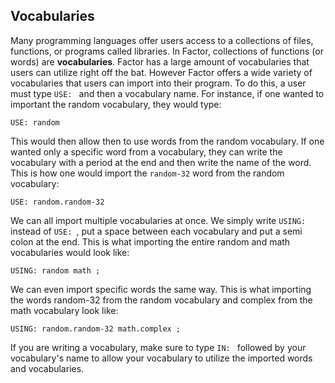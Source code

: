 ## Vocabularies
Many programming languages offer users access to a collections of files, functions, or programs called libraries.  In Factor, collections of functions (or words) are **vocabularies**.  Factor has a large amount of vocabularies that users can utilize right off the bat.  However Factor offers a wide variety of vocabularies that users can import into their program.  To do this, a user must type `USE: ` and then a vocabulary name.  For instance, if one wanted to important the random vocabulary, they would type:

`USE: random`

This would then allow then to use words from the random vocabulary.  If one wanted only a specific word from a vocabulary, they can write the vocabulary with a period at the end and then write the name of the word.  This is how one would import the `random-32` word from the random vocabulary:

`USE: random.random-32`

We can all import multiple vocabularies at once.  We simply write `USING: ` instead of `USE: `, put a space between each vocabulary and put a semi colon at the end.  This is what importing the entire random and math vocabularies would look like:

`USING: random math ;`

We can even import specific words the same way.  This is what importing the words random-32 from the random vocabulary and complex from the math vocabulary look like:

`USING: random.random-32 math.complex ;`

If you are writing a vocabulary, make sure to type `IN: ` followed by your vocabulary's name to allow your vocabulary to utilize the imported words and vocabularies.